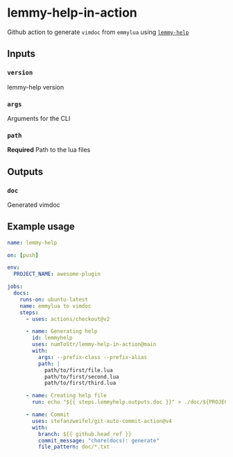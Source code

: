 # lemmy-help-in-action

Github action to generate `vimdoc` from `emmylua` using [`lemmy-help`](https://github.com/numToStr/lemmy-help)

## Inputs

### `version`

lemmy-help version

### `args`

Arguments for the CLI

### `path`

**Required** Path to the lua files

## Outputs

### `doc`

Generated vimdoc

## Example usage

```yaml
name: lemmy-help

on: [push]

env:
  PROJECT_NAME: awesome-plugin

jobs:
  docs:
    runs-on: ubuntu-latest
    name: emmylua to vimdoc
    steps:
      - uses: actions/checkout@v2

      - name: Generating help
        id: lemmyhelp
        uses: numToStr/lemmy-help-in-action@main
        with:
          args: --prefix-class --prefix-alias
          path: |
            path/to/first/file.lua
            path/to/first/second.lua
            path/to/first/third.lua

      - name: Creating help file
        run: echo "${{ steps.lemmyhelp.outputs.doc }}" > ./doc/${PROJECT_NAME}.txt

      - name: Commit
        uses: stefanzweifel/git-auto-commit-action@v4
        with:
          branch: ${{ github.head_ref }}
          commit_message: "chore(docs): generate"
          file_pattern: doc/*.txt
```
